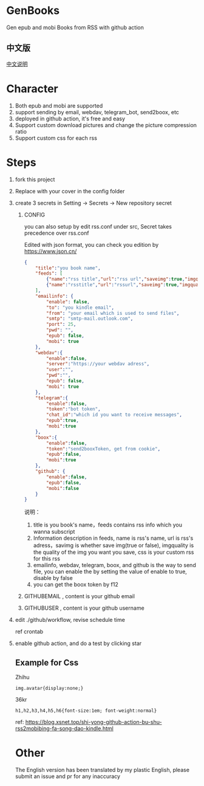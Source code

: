 # GenBooks

Gen epub and mobi Books from RSS with github action

## 中文版

[中文说明](./README.md)

# Character

1. Both epub and mobi are supported
2. support sending by email, webdav, telegram_bot, send2boox, etc
3. deployed in github action, it's free and easy
4. Support custom download pictures and change the picture compression ratio
5. Support custom css for each rss

# Steps

1. fork this project

2. Replace with your cover in the config folder 

3. create 3 secrets in Setting -> Secrets -> New repository secret

   1. CONFIG
   
        you can also setup by edit rss.conf under src, Secret takes precedence over rss.conf

      Edited with json format, you can check you edition by  https://www.json.cn/ 

      ```json
      {
          "title":"you book name",
          "feeds": [
              {"name":"rss title","url":"rss url","saveimg":true,"imgquality":20},
              {"name":"rsstitle","url":"rssurl","saveimg":true,"imgquality":20,"css":"img.avatar,a.originUrl,div.view-more{display:none;}span.bio,span.author{font-size:0.7em;}div.question{margin-bottom:2cm;}"}
          ],
          "emailinfo": {
              "enable": false,
              "to": "you kindle email",
              "from": "your email which is used to send files",
              "smtp": "smtp-mail.outlook.com",
              "port": 25,
              "pwd": "",
              "epub": false,
              "mobi": true
          },
          "webdav":{
              "enable":false,
              "server":"https://your webdav adress",
              "user":"",
              "pwd":"",
              "epub": false,
              "mobi": true
          },
          "telegram":{
              "enable":false,
              "token":"bot token",
              "chat_id":"which id you want to receive messages",
              "epub":true,
              "mobi":true
          },
          "boox":{
              "enable":false,
              "token":"send2booxToken, get from cookie",
              "epub":false,
              "mobi":true
          },
          "github": {
              "enable":false,
              "epub":false,
              "mobi":false
          }
      }
      
      ```

      说明：

      1. title is you book's name，feeds contains rss info which you wanna subscript
      2. Information description in feeds, name is rss's name, url is rss's adress，savimg is whether save img(true or false), imgquality is the quality of the img you want you save, css is your custom rss for this rss
      3. emailinfo, webdav, telegram, boox, and github is the way to send file, you can enable the by setting the value of enable to true, disable by false
      4. you can get the boox token by f12

   2. GITHUBEMAIL , content is your github email

   3. GITHUBUSER , content is your github username

4. edit ./github/workflow, revise schedule time

   ref crontab

5. enable github action, and do a test by clicking star

   ## Example for Css

   Zhihu

   `img.avatar{display:none;}`

   36kr

   `h1,h2,h3,h4,h5,h6{font-size:1em; font-weight:normal}`

   ref: https://blog.xsnet.top/shi-yong-github-action-bu-shu-rss2mobibing-fa-song-dao-kindle.html

   # Other

   The English version has been translated by my plastic English, please submit an issue and pr for any inaccuracy 

